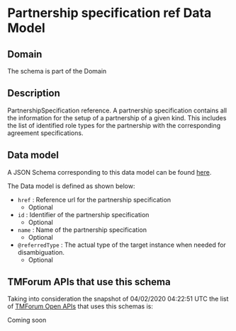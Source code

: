 # Partnership specification ref Data Model

## Domain

The  schema is part of the  Domain

## Description

PartnershipSpecification reference. A partnership specification contains all the information for the setup of a partnership of a given kind. This includes the list of identified role types for the partnership with the corresponding agreement specifications.

## Data model

A JSON Schema corresponding to this data model can be found
[here](https://github.com/tmforum-rand/schemas/blob/candidates/EngagedParty/PartnershipSpecificationRef.schema.json).

The Data model is defined as shown below:
- `href` : Reference url for the partnership specification
  - Optional
- `id` : Identifier of the partnership specification
  - Optional
- `name` : Name of the partnership specification
  - Optional
- `@referredType` : The actual type of the target instance when needed for disambiguation.
  - Optional




## TMForum APIs that use this schema

Taking into consideration the snapshot of 04/02/2020 04:22:51 UTC the list of [TMForum Open APIs](https://www.tmforum.org/open-apis/) that uses this schemas is:

Coming soon